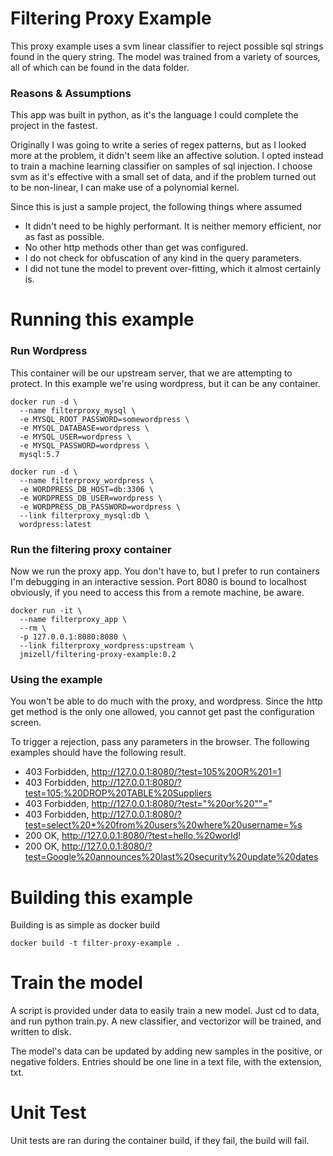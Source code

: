 # Filtering Proxy Example
This proxy example uses a svm linear classifier to reject possible sql strings found in the query string. The model was trained from a variety of sources, all of which can be found in the data folder.

### Reasons & Assumptions
This app was built in python, as it's the language I could complete the project in the fastest. 

Originally I was going to write a series of regex patterns, but as I looked more at the problem, it didn't seem like an affective solution. I opted instead to train a machine learning classifier on samples of sql injection. I choose svm as it's effective with a small set of data, and if the problem turned out to be non-linear, I can make use of a polynomial kernel. 

Since this is just a sample project, the following things where assumed

* It didn't need to be highly performant. It is neither memory efficient, nor as fast as possible.
* No other http methods other than get was configured.
* I do not check for obfuscation of any kind in the query parameters.
* I did not tune the model to prevent over-fitting, which it almost certainly is.

# Running this example

### Run Wordpress
This container will be our upstream server, that we are attempting to protect. In this example we're using wordpress, but it can be any container.

```
docker run -d \
  --name filterproxy_mysql \
  -e MYSQL_ROOT_PASSWORD=somewordpress \
  -e MYSQL_DATABASE=wordpress \
  -e MYSQL_USER=wordpress \
  -e MYSQL_PASSWORD=wordpress \
  mysql:5.7
  
docker run -d \
  --name filterproxy_wordpress \
  -e WORDPRESS_DB_HOST=db:3306 \
  -e WORDPRESS_DB_USER=wordpress \
  -e WORDPRESS_DB_PASSWORD=wordpress \
  --link filterproxy_mysql:db \
  wordpress:latest
```

### Run the filtering proxy container
Now we run the proxy app. You don't have to, but I prefer to run containers I'm debugging in an interactive session. Port 8080 is bound to localhost obviously, if you need to access this from a remote machine, be aware.

```
docker run -it \
  --name filterproxy_app \
  --rm \
  -p 127.0.0.1:8080:8080 \
  --link filterproxy_wordpress:upstream \
  jmizell/filtering-proxy-example:0.2
```

### Using the example
You won't be able to do much with the proxy, and wordpress. Since the http get method is the only one allowed, you cannot get past the configuration screen. 

To trigger a rejection, pass any parameters in the browser. The following examples should have the following result.

* 403 Forbidden, http://127.0.0.1:8080/?test=105%20OR%201=1
* 403 Forbidden, http://127.0.0.1:8080/?test=105;%20DROP%20TABLE%20Suppliers
* 403 Forbidden, http://127.0.0.1:8080/?test="%20or%20""="
* 403 Forbidden, http://127.0.0.1:8080/?test=select%20*%20from%20users%20where%20username=%s
* 200 OK, http://127.0.0.1:8080/?test=hello,%20world!
* 200 OK, http://127.0.0.1:8080/?test=Google%20announces%20last%20security%20update%20dates

# Building this example
Building is as simple as docker build

```
docker build -t filter-proxy-example .
```

# Train the model
A script is provided under data to easily train a new model. Just cd to data, and run python train.py. A new classifier, and vectorizor will be trained, and written to disk.

The model's data can be updated by adding new samples in the positive, or negative folders. Entries should be one line in a text file, with the extension, txt.

# Unit Test
Unit tests are ran during the container build, if they fail, the build will fail.

